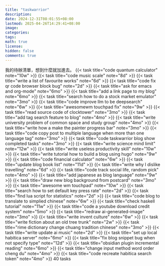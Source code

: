 ```yaml
---
title: "taskwarrior"
description: 
date: 2024-12-31T08:01:55+08:00
lastmod: 2025-04-26T14:29:41+08:00
image: 
categories: 
tags: 
math: true
license: 
hidden: false
comments: true
---
```


我的待辦清單，想到什麼就加進去。
{{< task title="code quantum calculator" note="10w" >}}
{{< task title="code music scale" note="8d" >}}
{{< task title="write a list of favourite works" note="6d" >}}
{{< task title="code fix qr code browser block bug" note="2d" >}}
{{< task title="ask for emacs and org-mode" note="6mo" >}}
{{< task title="add a link page to my blog" note="6mo" >}}
{{< task title="search how to do a stock market emulator" note="3mo" >}}
{{< task title="code improve llm to be deepsearch" note="6w" >}}
{{< task title="awesomewm touchpad fix" note="9w" >}}
{{< task title="read source code of clocktower" note="3mo" >}}
{{< task title="add tag search feature to blog" note="4mo" >}}
{{< task title="write university problem of common space and study group" note="4mo" >}}
{{< task title="write how a make the painter progress bar" note="3mo" >}}
{{< task title="code copy post to multiple language when more than one language tag" note="3mo" >}}
{{< task title="code taskwarrior blog show completed tasks" note="3mo" >}}
{{< task title="write science mind limit" note="12w" >}}
{{< task title="write useless productivity skill" note="10w" >}}
{{< task title="write tutorial how to build a blog using hugo" note="9w" >}}
{{< task title="code financial calculator" note="6w" >}}
{{< task title="update blog book list" note="11d" >}}
{{< task title="write why I dislike travelling" note="6d" >}}
{{< task title="code track social life, random pick" note="4mo" >}}
{{< task title="add japanese as blog language" note="9w" >}}
{{< task title="draw new blog background from postcard" note="3mo" >}}
{{< task title="awesome wm touchpad" note="10w" >}}
{{< task title="search how to set default key press rate" note="2d" >}}
{{< task title="find lua script for statistics" note="2d" >}}
{{< task title="code blog to translate to simplied chinese" note="6w" >}}
{{< task title="check haskell tutorial" note="11w" >}}
{{< task title="code a youtube download credit system" note="5mo" >}}
{{< task title="redraw ai-generated-image" note="3mo" >}}
{{< task title="write invent culture" note="6w" >}}
{{< task title="write fiction about an old tree trunk" note="2w" >}}
{{< task title="rime dictionary change chuang tradition chinese" note="3mo" >}}
{{< task title="write update ai music" note="2d" >}}
{{< task title="set up local habitica server" note="6mo" >}}
{{< task title="fix blog snippet bug when not specify type" note="12d" >}}
{{< task title="obsidian plugin incremental reading" note="6mo" >}}
{{< task title="change input method word order cheng du" note="4mo" >}}
{{< task title="code recreate habitica search token" note="4mo" >}}
40 tasks